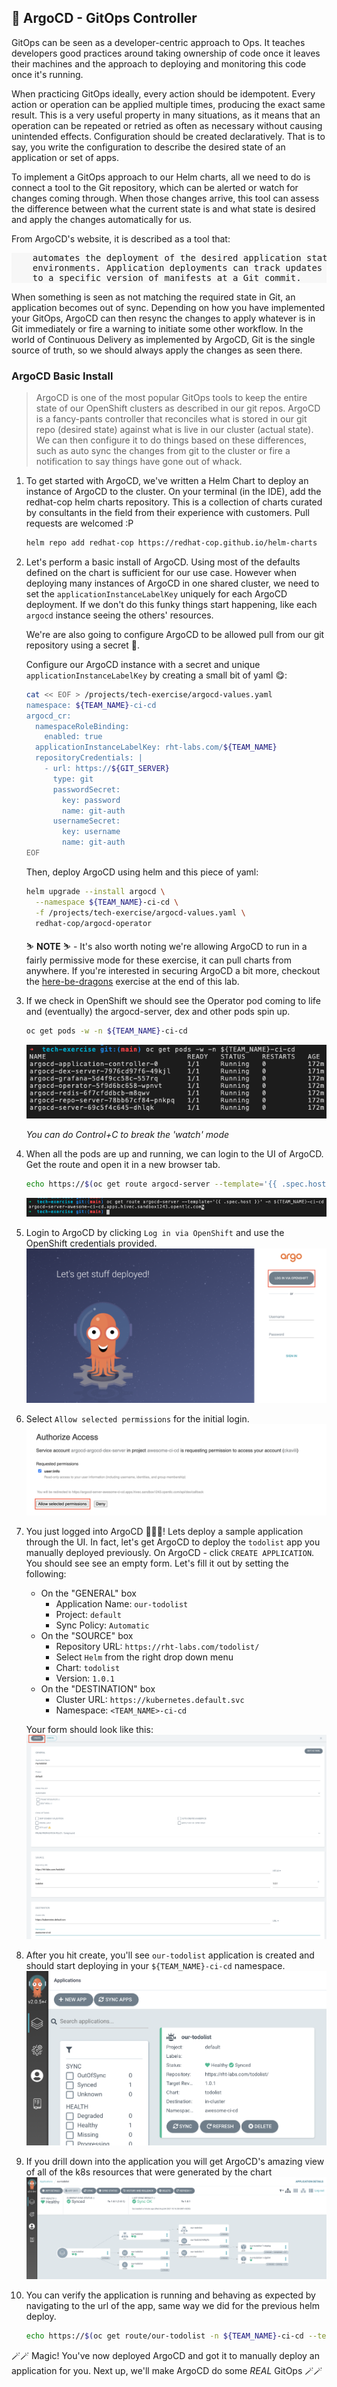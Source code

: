 ## 🐙 ArgoCD - GitOps Controller
GitOps can be seen as a developer-centric approach to Ops. It teaches developers good practices around taking ownership of code once it leaves their machines and the approach to deploying and monitoring this code once it's running.

When practicing GitOps ideally, every action should be idempotent. Every action or operation can be applied multiple times, producing the exact same result. This is a very useful property in many situations, as it means that an operation can be repeated or retried as often as necessary without causing unintended effects. Configuration should be created declaratively. That is to say, you write the configuration to describe the desired state of an application or set of apps.

To implement a GitOps approach to our Helm charts, all we need to do is connect a tool to the Git repository, which can be alerted or watch for changes coming through. When those changes arrive, this tool can assess the difference between what the current state is and what state is desired and apply the changes automatically for
us.

From ArgoCD's website, it is described as a tool that:

<div class="highlight" style="background: #f7f7f7">
<pre>
    automates the deployment of the desired application states in the specified target
    environments. Application deployments can track updates to branches, tags, or be pinned
    to a specific version of manifests at a Git commit.
</pre></div>

When something is seen as not matching the required state in Git, an application becomes out of sync. Depending on how you have implemented your GitOps, ArgoCD can then resync the changes to apply whatever is in Git immediately or fire a warning to initiate some other workflow. In the world of Continuous Delivery as implemented by ArgoCD, Git is the single source of truth, so we should always apply the changes as seen there.

### ArgoCD Basic Install
> ArgoCD is one of the most popular GitOps tools to keep the entire state of our OpenShift clusters as described in our git repos. ArgoCD is a fancy-pants controller that reconciles what is stored in our git repo (desired state) against what is live in our cluster (actual state). We can then configure it to do things based on these differences, such as auto sync the changes from git to the cluster or fire a notification to say things have gone out of whack.

1. To get started with ArgoCD, we've written a Helm Chart to deploy an instance of ArgoCD to the cluster. On your terminal (in the IDE), add the redhat-cop helm charts repository. This is a collection of charts curated by consultants in the field from their experience with customers. Pull requests are welcomed :P

    ```bash
    helm repo add redhat-cop https://redhat-cop.github.io/helm-charts
    ```

2. Let's perform a basic install of ArgoCD. Using most of the defaults defined on the chart is sufficient for our use case. However when deploying many instances of ArgoCD in one shared cluster, we need to set the `applicationInstanceLabelKey` uniquely for each ArgoCD deployment. If we don't do this funky things start happening, like each `argocd` instance seeing the others' resources.
 
    We're are also going to configure ArgoCD to be allowed pull from our git repository using a secret 🔐.

    Configure our ArgoCD instance with a secret and unique `applicationInstanceLabelKey` by creating a small bit of yaml 😋:

    ```bash
    cat << EOF > /projects/tech-exercise/argocd-values.yaml
    namespace: ${TEAM_NAME}-ci-cd
    argocd_cr:
      namespaceRoleBinding:
        enabled: true
      applicationInstanceLabelKey: rht-labs.com/${TEAM_NAME}
      repositoryCredentials: |
        - url: https://${GIT_SERVER}
          type: git
          passwordSecret:
            key: password
            name: git-auth
          usernameSecret:
            key: username
            name: git-auth
    EOF
    ```

    Then, deploy ArgoCD using helm and this piece of yaml:

    ```bash
    helm upgrade --install argocd \
      --namespace ${TEAM_NAME}-ci-cd \
      -f /projects/tech-exercise/argocd-values.yaml \
      redhat-cop/argocd-operator
    ```

    <p class="tip">
    ⛷️ <b>NOTE</b> ⛷️ - It's also worth noting we're allowing ArgoCD to run in a fairly permissive mode for these exercise, it can pull charts from anywhere. If you're interested in securing ArgoCD a bit more, checkout the <span style="color:blue;"><a href="/#/1-the-manual-menace/666-here-be-dragons?id=here-be-dragons">here-be-dragons</a></span> exercise at the end of this lab.
    </p>

3. If we check in OpenShift we should see the Operator pod coming to life and (eventually) the argocd-server, dex and other pods spin up.

    ```bash
    oc get pods -w -n ${TEAM_NAME}-ci-cd
    ```

    ![argocd-pods](images/argocd-pods.png)

    *You can do Control+C to break the 'watch' mode*

4. When all the pods are up and running, we can login to the UI of ArgoCD. Get the route and open it in a new browser tab.

    ```bash
    echo https://$(oc get route argocd-server --template='{{ .spec.host }}' -n ${TEAM_NAME}-ci-cd)  
    ```

    ![argocd-route](./images/argocd-route.png)

5. Login to ArgoCD by clicking `Log in via OpenShift` and use the OpenShift credentials provided.
![argocd-login](images/argocd-login.png)

6. Select `Allow selected permissions` for the initial login.
![argocd-allow-permission](images/argocd-allow-permission.png)

7. You just logged into ArgoCD 👏👏👏! Lets deploy a sample application through the UI. In fact, let's get ArgoCD to deploy the `todolist` app you manually deployed previously. On ArgoCD - click `CREATE APPLICATION`. You should see see an empty form. Let's fill it out by setting the following:
   * On the "GENERAL" box
      * Application Name: `our-todolist`
      * Project: `default`
      * Sync Policy: `Automatic`
   * On the "SOURCE" box
      * Repository URL: `https://rht-labs.com/todolist/`
      * Select `Helm` from the right drop down menu
      * Chart: `todolist`
      * Version: `1.0.1` 
   * On the "DESTINATION" box
      * Cluster URL: `https://kubernetes.default.svc`
      * Namespace: `<TEAM_NAME>-ci-cd`

    Your form should look like this:
    ![argocd-create-application](images/argocd-create-application.png)

8. After you hit create, you'll see `our-todolist` application is created and should start deploying in your `${TEAM_NAME}-ci-cd` namespace.
![argocd-todolist](images/argocd-todolist.png)

9. If you drill down into the application you will get ArgoCD's amazing view of all of the k8s resources that were generated by the chart
![argocd-todolist-detail](images/argocd-todolist-detail.png)

10. You can verify the application is running and behaving as expected by navigating to the url of the app, same way we did for the previous helm deploy.

    ```bash
    echo https://$(oc get route/our-todolist -n ${TEAM_NAME}-ci-cd --template='{{.spec.host}}')
    ```

🪄🪄 Magic! You've now deployed ArgoCD and got it to manually deploy an application for you. Next up, we'll make ArgoCD do some *REAL* GitOps 🪄🪄